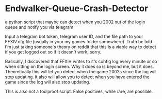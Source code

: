 # Endwalker-Queue-Crash-Detector
a python script that maybe can detect when you 2002 out of the login queue and notify you via telegram

Input a telegram bot token, telegram user ID, and the file path to your FFXIV.cfg file (usually in your my games folder somewhere). Truth be told i'm just taking someone's theory on reddit that this is a viable way to detect if you get logged out so if it doesn't work, sorry.

Basically, I discovered that FFXIV writes to it's config log every minute or so when sitting on the login screen. Why it does so is beyond me, but it does. Theoretically this will let you detect when the game 2002s since the log will stop updating. it also will allow you to detect when you have entered the game since the log will also stop updating.

This is also not a foolproof script. False positives, while rare, are possible.
